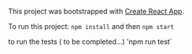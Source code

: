 This project was bootstrapped with [Create React App](https://github.com/facebookincubator/create-react-app).

To run this project:
`npm install`
and then
`npm start`

to run the tests ( to be completed...)
'npm run test`
